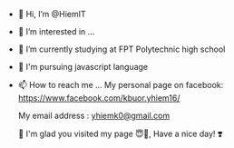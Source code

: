- 👋 Hi, I’m @HiemIT
- 👀 I’m interested in ...
- 🌱 I’m currently studying at FPT Polytechnic high school
- 💞️ I'm pursuing javascript language
- 📫 How to reach me ...
  My personal page on facebook:
           https://www.facebook.com/kbuor.yhiem16/
           
  My email address :
          yhiemk0@gmail.com

  🛫 I'm glad you visited my page 😇🤗, Have a nice day! ️❣️

<!---
HiemIT/HiemIT is a ✨ special ✨ repository because its `README.md` (this file) appears on your GitHub profile.
You can click the Preview link to take a look at your changes.
--->
